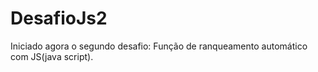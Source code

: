 # DesafioJs2
Iniciado agora o segundo desafio: Função de ranqueamento automático com JS(java script).
